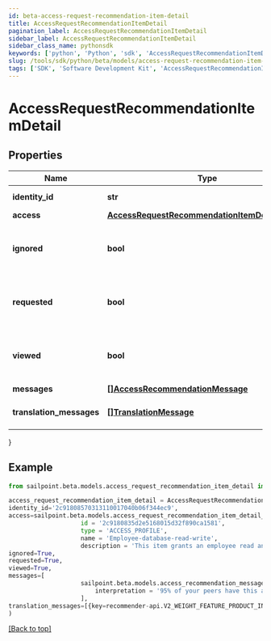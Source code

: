 ```yaml
---
id: beta-access-request-recommendation-item-detail
title: AccessRequestRecommendationItemDetail
pagination_label: AccessRequestRecommendationItemDetail
sidebar_label: AccessRequestRecommendationItemDetail
sidebar_class_name: pythonsdk
keywords: ['python', 'Python', 'sdk', 'AccessRequestRecommendationItemDetail', 'BetaAccessRequestRecommendationItemDetail'] 
slug: /tools/sdk/python/beta/models/access-request-recommendation-item-detail
tags: ['SDK', 'Software Development Kit', 'AccessRequestRecommendationItemDetail', 'BetaAccessRequestRecommendationItemDetail']
---
```


# AccessRequestRecommendationItemDetail


## Properties

Name | Type | Description | Notes
------------ | ------------- | ------------- | -------------
**identity_id** | **str** | Identity ID for the recommendation | [optional] 
**access** | [**AccessRequestRecommendationItemDetailAccess**](access-request-recommendation-item-detail-access) |  | [optional] 
**ignored** | **bool** | Whether or not the identity has already chosen to ignore this recommendation. | [optional] 
**requested** | **bool** | Whether or not the identity has already chosen to request this recommendation. | [optional] 
**viewed** | **bool** | Whether or not the identity reportedly viewed this recommendation. | [optional] 
**messages** | [**[]AccessRecommendationMessage**](access-recommendation-message) |  | [optional] 
**translation_messages** | [**[]TranslationMessage**](translation-message) | The list of translation messages | [optional] 
}

## Example

```python
from sailpoint.beta.models.access_request_recommendation_item_detail import AccessRequestRecommendationItemDetail

access_request_recommendation_item_detail = AccessRequestRecommendationItemDetail(
identity_id='2c91808570313110017040b06f344ec9',
access=sailpoint.beta.models.access_request_recommendation_item_detail_access.AccessRequestRecommendationItemDetail_access(
                    id = '2c9180835d2e5168015d32f890ca1581', 
                    type = 'ACCESS_PROFILE', 
                    name = 'Employee-database-read-write', 
                    description = 'This item grants an employee read and write access to the database', ),
ignored=True,
requested=True,
viewed=True,
messages=[
                    sailpoint.beta.models.access_recommendation_message.AccessRecommendationMessage(
                        interpretation = '95% of your peers have this access.', )
                    ],
translation_messages=[{key=recommender-api.V2_WEIGHT_FEATURE_PRODUCT_INTERPRETATION_HIGH, values=[75, department]}]
)

```
[[Back to top]](#) 

